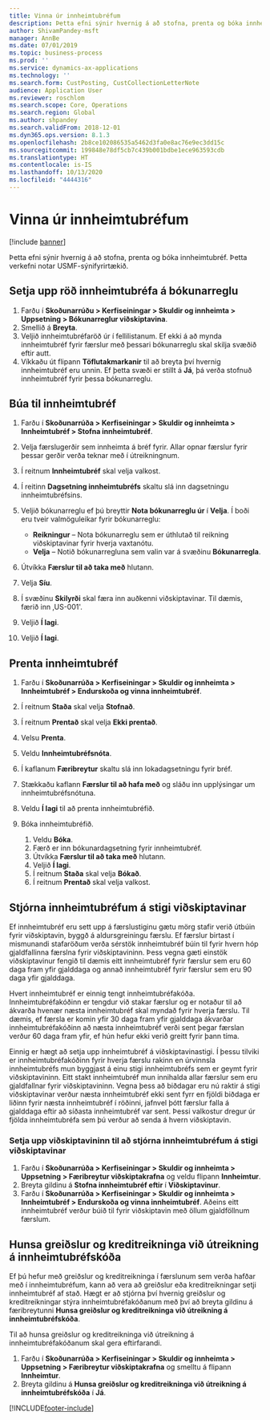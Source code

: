 ```yaml
---
title: Vinna úr innheimtubréfum
description: Þetta efni sýnir hvernig á að stofna, prenta og bóka innheimtubréf.
author: ShivamPandey-msft
manager: AnnBe
ms.date: 07/01/2019
ms.topic: business-process
ms.prod: ''
ms.service: dynamics-ax-applications
ms.technology: ''
ms.search.form: CustPosting, CustCollectionLetterNote
audience: Application User
ms.reviewer: roschlom
ms.search.scope: Core, Operations
ms.search.region: Global
ms.author: shpandey
ms.search.validFrom: 2018-12-01
ms.dyn365.ops.version: 8.1.3
ms.openlocfilehash: 2b8ce102086535a5462d3fa0e8ac76e9ec3dd15c
ms.sourcegitcommit: 199848e78df5cb7c439b001bdbe1ece963593cdb
ms.translationtype: HT
ms.contentlocale: is-IS
ms.lasthandoff: 10/13/2020
ms.locfileid: "4444316"
---
```

# <a name="process-collection-letters"></a>Vinna úr innheimtubréfum

[!include [banner](../../includes/banner.md)]

Þetta efni sýnir hvernig á að stofna, prenta og bóka innheimtubréf. Þetta verkefni notar USMF-sýnifyrirtækið.

## <a name="set-up-a-collection-letter-sequence-on-the-posting-profile"></a>Setja upp röð innheimtubréfa á bókunarreglu
1. Farðu í **Skoðunarrúðu > Kerfiseiningar > Skuldir og innheimta > Uppsetning > Bókunarreglur viðskiptavina**.
2. Smellið á **Breyta**.
3. Veljið innheimtubréfaröð úr í fellilistanum. Ef ekki á að mynda innheimtubréf fyrir færslur með þessari bókunarreglu skal skilja svæðið eftir autt.  
4. Víkkaðu út flipann **Töflutakmarkanir** til að breyta því hvernig innheimtubréf eru unnin. Ef þetta svæði er stillt á **Já**, þá verða stofnuð innheimtubréf fyrir þessa bókunarreglu.  

## <a name="create-collection-letters"></a>Búa til innheimtubréf
1. Farðu í **Skoðunarrúða > Kerfiseiningar > Skuldir og innheimta > Innheimtubréf > Stofna innheimtubréf**.
2. Velja færslugerðir sem innheimta á bréf fyrir. Allar opnar færslur fyrir þessar gerðir verða teknar með í útreikningnum.  
3. Í reitnum **Innheimtubréf** skal velja valkost.
4. Í reitinn **Dagsetning innheimtubréfs** skaltu slá inn dagsetningu innheimtubréfsins.
5. Veljið bókunarreglu ef þú breyttir **Nota bókunarreglu úr** í **Velja**. Í boði eru tveir valmöguleikar fyrir bókunarreglu:   

   - **Reikningur** – Nota bókunarreglu sem er úthlutað til reikning viðskiptavinar fyrir hverja vaxtanótu.   
   - **Velja** – Notið bókunarregluna sem valin var á svæðinu **Bókunarregla**.  

6. Útvíkka **Færslur til að taka með** hlutann.
7. Velja **Síu**.
8. Í svæðinu **Skilyrði** skal færa inn auðkenni viðskiptavinar. Til dæmis, færið inn ‚US-001'.
9. Veljið **Í lagi**.
10. Veljið **Í lagi**.

## <a name="print-collection-letters"></a>Prenta innheimtubréf
1. Farðu í **Skoðunarrúða > Kerfiseiningar > Skuldir og innheimta > Innheimtubréf > Endurskoða og vinna innheimtubréf**.
2. Í reitnum **Staða** skal velja **Stofnað**.
3. Í reitnum **Prentað** skal velja **Ekki prentað**.
4. Velsu **Prenta**.
5. Veldu **Innheimtubréfsnóta**.
6. Í kaflanum **Færibreytur** skaltu slá inn lokadagsetningu fyrir bréf.
7. Stækkaðu kaflann **Færslur til að hafa með** og sláðu inn upplýsingar um innheimtubréfsnótuna.
8. Veldu **Í lagi** til að prenta innheimtubréfið.
9. Bóka innheimtubréfið.

    1. Veldu **Bóka**.
    1. Færð er inn bókunardagsetning fyrir innheimtubréf.
    1. Útvíkka **Færslur til að taka með** hlutann.
    1. Veljið **Í lagi**.
    1. Í reitnum **Staða** skal velja **Bókað**.
    1. Í reitnum **Prentað** skal velja valkost.

## <a name="control-collection-letters-at-the-customer-level"></a>Stjórna innheimtubréfum á stigi viðskiptavinar
Ef innheimtubréf eru sett upp á færslustiginu gætu mörg stafir verið útbúin fyrir viðskiptavin, byggð á aldursgreiningu færslu. Ef færslur birtast í mismunandi stafaröðum verða sérstök innheimtubréf búin til fyrir hvern hóp gjaldfallinna færslna fyrir viðskiptavininn. Þess vegna gæti einstök viðskiptavinur fengið til dæmis eitt innheimtubréf fyrir færslur sem eru 60 daga fram yfir gjalddaga og annað innheimtubréf fyrir færslur sem eru 90 daga yfir gjalddaga. 

Hvert innheimtubréf er einnig tengt innheimtubréfakóða. Innheimtubréfakóðinn er tengdur við stakar færslur og er notaður til að ákvarða hvenær næsta innheimtubréf skal myndað fyrir hverja færslu. Til dæmis, ef færsla er komin yfir 30 daga fram yfir gjalddaga ákvarðar innheimtubréfakóðinn að næsta innheimtubréf verði sent þegar færslan verður 60 daga fram yfir, ef hún hefur ekki verið greitt fyrir þann tíma. 

Einnig er hægt að setja upp innheimtubréf á viðskiptavinastigi. Í þessu tilviki er innheimtubréfakóðinn fyrir hverja færslu rakinn en úrvinnsla innheimtubréfs mun byggjast á einu stigi innheimtubréfs sem er geymt fyrir viðskiptavininn. Eitt stakt innheimtubréf mun innihalda allar færslur sem eru gjaldfallnar fyrir viðskiptavininn. Vegna þess að biðdagar eru nú raktir á stigi viðskiptavinar verður næsta innheimtubréf ekki sent fyrr en fjöldi biðdaga er liðinn fyrir næsta innheimtubréf í röðinni, jafnvel þótt færslur falla á gjalddaga eftir að síðasta innheimtubréf var sent. Þessi valkostur dregur úr fjölda innheimtubréfa sem þú verður að senda á hvern viðskiptavin.

### <a name="set-up-the-customer-to-control-collection-letters-at-the-customer-level"></a>Setja upp viðskiptavininn til að stjórna innheimtubréfum á stigi viðskiptavinar
1.  Farðu í **Skoðunarrúða > Kerfiseiningar > Skuldir og innheimta > Uppsetning > Færibreytur viðskiptakrafna** og veldu flipann **Innheimtur**. 
2.  Breyta gildinu á **Stofna innheimtubréf eftir** í **Viðskiptavinur**. 
3.  Farðu í **Skoðunarrúða > Kerfiseiningar > Skuldir og innheimta > Innheimtubréf > Endurskoða og vinna innheimtubréf**. Aðeins eitt innheimtubréf verður búið til fyrir viðskiptavin með öllum gjaldföllnum færslum.

## <a name="ignore-payments-and-credit-memos-when-calculating-the-collection-letter-code"></a>Hunsa greiðslur og kreditreikninga við útreikning á innheimtubréfskóða
Ef þú hefur með greiðslur og kreditreikninga í færslunum sem verða hafðar með í innheimtubréfum, kann að vera að greiðslur eða kreditreikningar setji innheimtubréf af stað. Hægt er að stjórna því hvernig greiðslur og kreditreikningar stýra innheimtubréfakóðanum með því að breyta gildinu á færibreytunni **Hunsa greiðslur og kreditreikninga við útreikning á innheimtubréfskóða**. 

Til að hunsa greiðslur og kreditreikninga við útreikning á innheimtubréfakóðanum skal gera eftirfarandi.

1. Farðu í **Skoðunarrúða > Kerfiseiningar > Skuldir og innheimta > Uppsetning > Færibreytur viðskiptakrafna** og smelltu á flipann **Innheimtur**. 
2. Breyta gildinu á **Hunsa greiðslur og kreditreikninga við útreikning á innheimtubréfskóða** í **Já**.


[!INCLUDE[footer-include](../../../includes/footer-banner.md)]